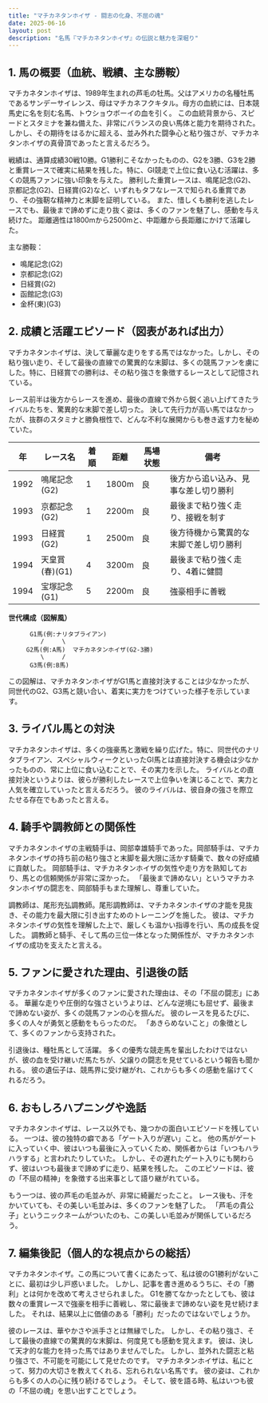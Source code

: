 ```yaml
---
title: "マチカネタンホイザ - 闘志の化身、不屈の魂"
date: 2025-06-16
layout: post
description: "名馬『マチカネタンホイザ』の伝説と魅力を深堀り"
---
```


## 1. 馬の概要（血統、戦績、主な勝鞍）

マチカネタンホイザは、1989年生まれの芦毛の牡馬。父はアメリカの名種牡馬であるサンデーサイレンス、母はマチカネフクキタル。母方の血統には、日本競馬史に名を刻む名馬、トウショウボーイの血を引く。  この血統背景から、スピードとスタミナを兼ね備えた、非常にバランスの良い馬体と能力を期待された。しかし、その期待をはるかに超える、並み外れた闘争心と粘り強さが、マチカネタンホイザの真骨頂であったと言えるだろう。

戦績は、通算成績30戦10勝。G1勝利こそなかったものの、G2を3勝、G3を2勝と重賞レースで確実に結果を残した。特に、GI競走で上位に食い込む活躍は、多くの競馬ファンに強い印象を与えた。  勝利した重賞レースは、鳴尾記念(G2)、京都記念(G2)、日経賞(G2)など、いずれもタフなレースで知られる重賞であり、その強靭な精神力と末脚を証明している。  また、惜しくも勝利を逃したレースでも、最後まで諦めずに走り抜く姿は、多くのファンを魅了し、感動を与え続けた。  距離適性は1800mから2500mと、中距離から長距離にかけて活躍した。

主な勝鞍：

* 鳴尾記念(G2)
* 京都記念(G2)
* 日経賞(G2)
* 函館記念(G3)
* 金杯(東)(G3)


## 2. 成績と活躍エピソード（図表があれば出力）

マチカネタンホイザは、決して華麗な走りをする馬ではなかった。しかし、その粘り強い走り、そして最後の直線での驚異的な末脚は、多くの競馬ファンを虜にした。特に、日経賞での勝利は、その粘り強さを象徴するレースとして記憶されている。

レース前半は後方からレースを進め、最後の直線で外から鋭く追い上げてきたライバルたちを、驚異的な末脚で差し切った。  決して先行力が高い馬ではなかったが、抜群のスタミナと勝負根性で、どんな不利な展開からも巻き返す力を秘めていた。

| 年 | レース名          | 着順 | 距離 | 馬場状態 | 備考                                     |
|---|-------------------|-----|-----|---------|------------------------------------------|
| 1992 | 鳴尾記念(G2)      | 1   | 1800m | 良       | 後方から追い込み、見事な差し切り勝利     |
| 1993 | 京都記念(G2)      | 1   | 2200m | 良       | 最後まで粘り強く走り、接戦を制す        |
| 1993 | 日経賞(G2)        | 1   | 2500m | 良       | 後方待機から驚異的な末脚で差し切り勝利 |
| 1994 | 天皇賞(春)(G1)    | 4   | 3200m | 良       | 最後まで粘り強く走り、4着に健闘         |
| 1994 | 宝塚記念(G1)      | 5   | 2200m | 良       | 強豪相手に善戦                              |


**世代構成（図解風）**

```
      G1馬(例:ナリタブライアン)  
         /     \
     G2馬(例:A馬)  マチカネタンホイザ(G2-3勝)
         \     /
      G3馬(例:B馬)
```

この図解は、マチカネタンホイザがG1馬と直接対決することは少なかったが、同世代のG2、G3馬と競い合い、着実に実力をつけていった様子を示しています。


## 3. ライバル馬との対決

マチカネタンホイザは、多くの強豪馬と激戦を繰り広げた。特に、同世代のナリタブライアン、スペシャルウィークといったGI馬とは直接対決する機会は少なかったものの、常に上位に食い込むことで、その実力を示した。  ライバルとの直接対決というよりは、彼らが勝利したレースで上位争いを演じることで、実力と人気を確立していったと言えるだろう。  彼のライバルは、彼自身の強さを際立たせる存在でもあったと言える。


## 4. 騎手や調教師との関係性

マチカネタンホイザの主戦騎手は、岡部幸雄騎手であった。岡部騎手は、マチカネタンホイザの持ち前の粘り強さと末脚を最大限に活かす騎乗で、数々の好成績に貢献した。  岡部騎手は、マチカネタンホイザの気性や走り方を熟知しており、馬との信頼関係が非常に深かった。  「最後まで諦めない」というマチカネタンホイザの闘志を、岡部騎手もまた理解し、尊重していた。

調教師は、尾形充弘調教師。尾形調教師は、マチカネタンホイザの才能を見抜き、その能力を最大限に引き出すためのトレーニングを施した。  彼は、マチカネタンホイザの気性を理解した上で、厳しくも温かい指導を行い、馬の成長を促した。  調教師と騎手、そして馬の三位一体となった関係性が、マチカネタンホイザの成功を支えたと言える。


## 5. ファンに愛された理由、引退後の話

マチカネタンホイザが多くのファンに愛された理由は、その「不屈の闘志」にある。  華麗な走りや圧倒的な強さというよりは、どんな逆境にも屈せず、最後まで諦めない姿が、多くの競馬ファンの心を掴んだ。  彼のレースを見るたびに、多くの人々が勇気と感動をもらったのだ。  「あきらめないこと」の象徴として、多くのファンから支持された。

引退後は、種牡馬として活躍。  多くの優秀な競走馬を輩出したわけではないが、彼の血を受け継いだ馬たちが、父譲りの闘志を見せているという報告も聞かれる。  彼の遺伝子は、競馬界に受け継がれ、これからも多くの感動を届けてくれるだろう。


## 6. おもしろハプニングや逸話

マチカネタンホイザは、レース以外でも、幾つかの面白いエピソードを残している。  一つは、彼の独特の癖である「ゲート入りが遅い」こと。  他の馬がゲートに入っていく中、彼はいつも最後に入っていくため、関係者からは「いつもハラハラする」と言われたりしていた。  しかし、その遅れたゲート入りにも関わらず、彼はいつも最後まで諦めずに走り、結果を残した。  このエピソードは、彼の「不屈の精神」を象徴する出来事として語り継がれている。

もう一つは、彼の芦毛の毛並みが、非常に綺麗だったこと。  レース後も、汗をかいていても、その美しい毛並みは、多くのファンを魅了した。  「芦毛の貴公子」というニックネームがついたのも、この美しい毛並みが関係しているだろう。


## 7. 編集後記（個人的な視点からの総括）

マチカネタンホイザ。この馬について書くにあたって、私は彼のG1勝利がないことに、最初は少し戸惑いました。  しかし、記事を書き進めるうちに、その「勝利」とは何かを改めて考えさせられました。  G1を勝てなかったとしても、彼は数々の重賞レースで強豪を相手に善戦し、常に最後まで諦めない姿を見せ続けました。  それは、結果以上に価値のある「勝利」だったのではないでしょうか。

彼のレースは、華やかさや派手さとは無縁でした。  しかし、その粘り強さ、そして最後の直線での驚異的な末脚は、何度見ても感動を覚えます。  彼は、決して天才的な能力を持った馬ではありませんでした。  しかし、並外れた闘志と粘り強さで、不可能を可能にして見せたのです。  マチカネタンホイザは、私にとって、努力の大切さを教えてくれる、忘れられない名馬です。  彼の姿は、これからも多くの人の心に残り続けるでしょう。  そして、彼を語る時、私はいつも彼の「不屈の魂」を思い出すことでしょう。
